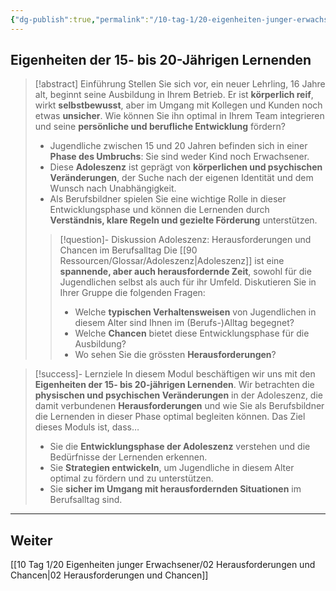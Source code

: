 ```yaml
---
{"dg-publish":true,"permalink":"/10-tag-1/20-eigenheiten-junger-erwachsener/01-die-eigenheiten-der-jugendlichen/"}
---
```


## Eigenheiten der 15- bis 20-Jährigen Lernenden

>[!abstract] Einführung
>Stellen Sie sich vor, ein neuer Lehrling, 16 Jahre alt, beginnt seine Ausbildung in Ihrem Betrieb. Er ist **körperlich reif**, wirkt **selbstbewusst**, aber im Umgang mit Kollegen und Kunden noch etwas **unsicher**.  Wie können Sie ihn optimal in Ihrem Team integrieren und seine **persönliche und berufliche Entwicklung** fördern?
>
>* Jugendliche zwischen 15 und 20 Jahren befinden sich in einer **Phase des Umbruchs**: Sie sind weder Kind noch Erwachsener.
>* Diese **Adoleszenz** ist geprägt von **körperlichen und psychischen Veränderungen**, der Suche nach der eigenen Identität und dem Wunsch nach Unabhängigkeit.
>* Als Berufsbildner spielen Sie eine wichtige Rolle in dieser Entwicklungsphase und können die Lernenden durch **Verständnis, klare Regeln und gezielte Förderung** unterstützen.
>>[!question]- Diskussion Adoleszenz: Herausforderungen und Chancen im Berufsalltag
>>Die [[90 Ressourcen/Glossar/Adoleszenz\|Adoleszenz]] ist eine **spannende, aber auch herausfordernde Zeit**, sowohl für die Jugendlichen selbst als auch für ihr Umfeld.  Diskutieren Sie in Ihrer Gruppe die folgenden Fragen:
>>* Welche **typischen Verhaltensweisen** von Jugendlichen in diesem Alter sind Ihnen im (Berufs-)Alltag begegnet?
>>* Welche **Chancen** bietet diese Entwicklungsphase für die Ausbildung?
>>* Wo sehen Sie die grössten **Herausforderungen**?


> [!success]- Lernziele
>In diesem Modul beschäftigen wir uns mit den **Eigenheiten der 15- bis 20-jährigen Lernenden**. Wir betrachten die **physischen und psychischen Veränderungen** in der Adoleszenz, die damit verbundenen **Herausforderungen** und wie Sie als Berufsbildner die Lernenden in dieser Phase optimal begleiten können. Das Ziel dieses Moduls ist, dass…
>* Sie die **Entwicklungsphase der Adoleszenz** verstehen und die Bedürfnisse der Lernenden erkennen.
>* Sie **Strategien entwickeln**, um Jugendliche in diesem Alter optimal zu fördern und zu unterstützen.
>* Sie **sicher im Umgang mit herausfordernden Situationen** im Berufsalltag sind.

---
## Weiter
[[10 Tag 1/20 Eigenheiten junger Erwachsener/02 Herausforderungen und Chancen\|02 Herausforderungen und Chancen]]
